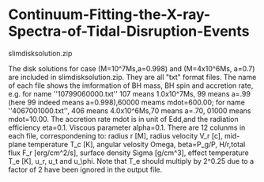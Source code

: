 # Continuum-Fitting-the-X-ray-Spectra-of-Tidal-Disruption-Events
slimdisksolution.zip

The disk solutions for case (M=10^7Ms,a=0.998) and (M=4x10^6Ms, a=0.7) are included in slimdisksolution.zip. 
They are all "txt" format files. The name of each file shows the imformation of BH mass, BH spin and accretion rate, 
e.g. for name ''10799060000.txt'' 107 means 1.0x10^7Ms, 99 means a=.99 (here 99 indeed means a=0.998),60000 meams mdot=600.00;
for name ''4067001000.txt'', 406 means 4.0x10^6Ms,70 means a=.70, 01000 means mdot=10.00. The accretion rate mdot is in unit 
of Edd,and the radiation efficiency eta=0.1. Viscous parameter alpha=0.1.
There are 12 colunms in each file, correspondening to:
radius r [M], radius velocity V_r [c], mid-plane temperature T_c [K], angular velosity Omega, beta=P_g/P, H/r,total flux F_r [erg/cm^2/s], surface density Sigma [g/cm^3], effect temperature T_e [K], u_r, u_t and u_\phi.
Note that T_e should multiply by 2^0.25 due to a factor of 2 have been ignored in the output file.
